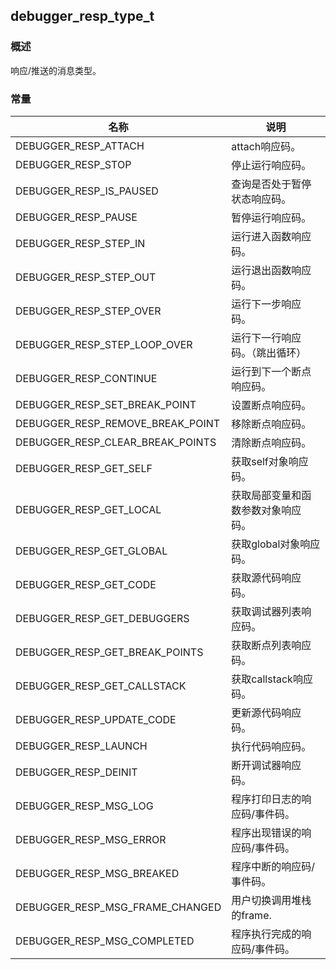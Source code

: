 ## debugger\_resp\_type\_t
### 概述
响应/推送的消息类型。
### 常量
<p id="debugger_resp_type_t_consts">

| 名称 | 说明 | 
| -------- | ------- | 
| DEBUGGER\_RESP\_ATTACH | attach响应码。 |
| DEBUGGER\_RESP\_STOP | 停止运行响应码。 |
| DEBUGGER\_RESP\_IS\_PAUSED | 查询是否处于暂停状态响应码。 |
| DEBUGGER\_RESP\_PAUSE | 暂停运行响应码。 |
| DEBUGGER\_RESP\_STEP\_IN | 运行进入函数响应码。 |
| DEBUGGER\_RESP\_STEP\_OUT | 运行退出函数响应码。 |
| DEBUGGER\_RESP\_STEP\_OVER | 运行下一步响应码。 |
| DEBUGGER\_RESP\_STEP\_LOOP\_OVER | 运行下一行响应码。（跳出循环） |
| DEBUGGER\_RESP\_CONTINUE | 运行到下一个断点响应码。 |
| DEBUGGER\_RESP\_SET\_BREAK\_POINT | 设置断点响应码。 |
| DEBUGGER\_RESP\_REMOVE\_BREAK\_POINT | 移除断点响应码。 |
| DEBUGGER\_RESP\_CLEAR\_BREAK\_POINTS | 清除断点响应码。 |
| DEBUGGER\_RESP\_GET\_SELF | 获取self对象响应码。 |
| DEBUGGER\_RESP\_GET\_LOCAL | 获取局部变量和函数参数对象响应码。 |
| DEBUGGER\_RESP\_GET\_GLOBAL | 获取global对象响应码。 |
| DEBUGGER\_RESP\_GET\_CODE | 获取源代码响应码。 |
| DEBUGGER\_RESP\_GET\_DEBUGGERS | 获取调试器列表响应码。 |
| DEBUGGER\_RESP\_GET\_BREAK\_POINTS | 获取断点列表响应码。 |
| DEBUGGER\_RESP\_GET\_CALLSTACK | 获取callstack响应码。 |
| DEBUGGER\_RESP\_UPDATE\_CODE | 更新源代码响应码。 |
| DEBUGGER\_RESP\_LAUNCH | 执行代码响应码。 |
| DEBUGGER\_RESP\_DEINIT | 断开调试器响应码。 |
| DEBUGGER\_RESP\_MSG\_LOG | 程序打印日志的响应码/事件码。 |
| DEBUGGER\_RESP\_MSG\_ERROR | 程序出现错误的响应码/事件码。 |
| DEBUGGER\_RESP\_MSG\_BREAKED | 程序中断的响应码/事件码。 |
| DEBUGGER\_RESP\_MSG\_FRAME\_CHANGED | 用户切换调用堆栈的frame. |
| DEBUGGER\_RESP\_MSG\_COMPLETED | 程序执行完成的响应码/事件码。 |
